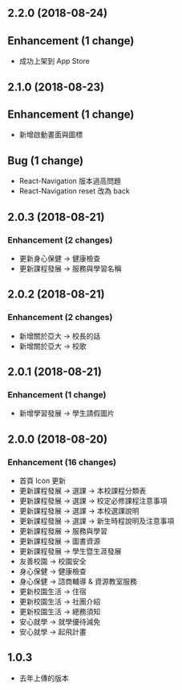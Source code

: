 ## 2.2.0 (2018-08-24)

## Enhancement (1 change)

- 成功上架到 App Store

## 2.1.0 (2018-08-23)

## Enhancement (1 change)

- 新增啟動畫面與圖標

## Bug (1 change)

- React-Navigation 版本過高問題
- React-Navigation reset 改為 back

## 2.0.3 (2018-08-21)

### Enhancement (2 changes)

- 更新身心保健 -> 健康檢查
- 更新課程發展 -> 服務與學習名稱

## 2.0.2 (2018-08-21)

### Enhancement (2 changes)

- 新增關於亞大 -> 校長的話
- 新增關於亞大 -> 校歌

## 2.0.1 (2018-08-21)

### Enhancement (1 change)

- 新增學習發展 -> 學生請假圖片

## 2.0.0 (2018-08-20)

### Enhancement (16 changes)

- 首頁 Icon 更新
- 更新課程發展 -> 選課 -> 本校課程分類表
- 更新課程發展 -> 選課 -> 校定必修課程注意事項
- 更新課程發展 -> 選課 -> 本校選課說明
- 更新課程發展 -> 選課 -> 新生時程說明及注意事項
- 更新課程發展 -> 服務與學習
- 更新課程發展 -> 圖書資源
- 更新課程發展 -> 學生暨生涯發展
- 友善校園 -> 校園安全
- 身心保健 -> 健康檢查
- 身心保健 -> 諮商輔導 & 資源教室服務
- 更新校園生活 -> 住宿
- 更新校園生活 -> 社團介紹
- 更新校園生活 -> 總務須知
- 安心就學 -> 就學優待減免
- 安心就學 -> 起飛計畫

## 1.0.3

- 去年上傳的版本


